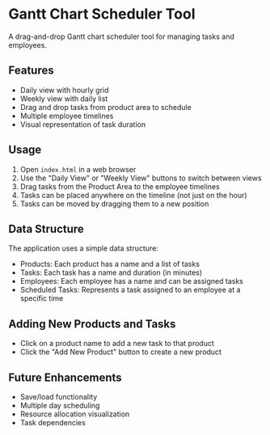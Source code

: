 # Gantt Chart Scheduler Tool

A drag-and-drop Gantt chart scheduler tool for managing tasks and employees.

## Features

- Daily view with hourly grid
- Weekly view with daily list
- Drag and drop tasks from product area to schedule
- Multiple employee timelines
- Visual representation of task duration

## Usage

1. Open `index.html` in a web browser
2. Use the "Daily View" or "Weekly View" buttons to switch between views
3. Drag tasks from the Product Area to the employee timelines
4. Tasks can be placed anywhere on the timeline (not just on the hour)
5. Tasks can be moved by dragging them to a new position

## Data Structure

The application uses a simple data structure:

- Products: Each product has a name and a list of tasks
- Tasks: Each task has a name and duration (in minutes)
- Employees: Each employee has a name and can be assigned tasks
- Scheduled Tasks: Represents a task assigned to an employee at a specific time

## Adding New Products and Tasks

- Click on a product name to add a new task to that product
- Click the "Add New Product" button to create a new product

## Future Enhancements

- Save/load functionality
- Multiple day scheduling
- Resource allocation visualization
- Task dependencies